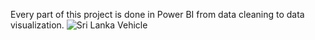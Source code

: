 Every part of this project is done in Power BI from data cleaning to data visualization.
![Sri Lanka Vehicle](https://user-images.githubusercontent.com/113800493/191606913-575686e8-0e8b-4e86-b264-93d8743db887.png)
